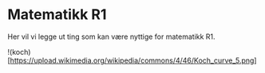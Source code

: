 # Matematikk R1

Her vil vi legge ut ting som kan være nyttige for matematikk R1. 

!(koch)[https://upload.wikimedia.org/wikipedia/commons/4/46/Koch_curve_5.png]


